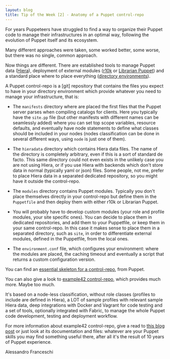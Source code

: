 ```yaml
---
layout: blog
title: Tip of the Week [2] - Anatomy of a Puppet control-repo
---
```


For years Puppeteers have struggled to find a way to organize their Puppet code to manage their infrastructures in an optimal way, following the evolution of Puppet itself and its ecosystem.

Many different approaches were taken, some worked better, some worse, but there was no single, common approach.

Now things are different. There are established tools to manage Puppet data ([Hiera](https://docs.puppet.com/hiera/)), deployment of external modules ([r10k](https://docs.puppet.com/pe/latest/r10k.html) or [Librarian Puppet](https://github.com/voxpupuli/librarian-puppet)) and a standard place where to place everything ([directory environments](https://docs.puppet.com/puppet/latest/environments_configuring.html)).

A Puppet control-repo is a [git] repository that contains the files you expect to have in your directory environment which provide whatever you need to manage your infrastructure, that is:

  - The ```manifests``` directory where are placed the first files that the Puppet server parses when compiling catalogs for clients. Here you typically have the ```site.pp``` file (but other manifests with different names can be seamlessly added) where you can set top scope variables, resource defaults, and eventually have node statements to define what classes should be included in your nodes (nodes classification can be done in several different ways, using ```node``` is just one of them).

  - The ```hieradata``` directory which contains Hiera data files. The name of the directory is completely arbitrary, even if this is a sort of standard de facto. This same directory could not even exists in the unlikely case you are not using Hiera, or if you use Hiera with backends which don't store data in normal (typically yaml or json) files. Some people, not me, prefer to place Hiera data in a separated dedicated repository, so you might have it outside the control-repo.

  - The ```modules``` directory contains Puppet modules. Typically you don't place themselves directly in your control-repo but define them in the ```Puppetfile``` and then deploy them with either r10k or Librarian Puppet.

  - You will probably have to develop custom modules (your role and profile modules, your site specific ones). You can decide to place them in dedicated repositories, and add them to your Puppetfile, or keep them in your same control-repo. In this case it makes sense to place them in a separated directory, such as ```site```, in order to differentiate external modules, defined in the Puppetfile, from the local ones.

  - The ```environment.conf``` file, which configures your environment: where the modules are placed, the caching timeout and eventually a script that returns a custom configuration version.

You can find an [essential skeleton for a control-repo](https://github.com/puppetlabs/control-repo), from Puppet.

You can also give a look to [example42 control-repo](https://github.com/example42/control-repo), which provides much more. Maybe too much.

It's based on a node-less classification, without role classes (profiles to include are defined in Hiera), a LOT of sample profiles with relevant sample Hiera data, deep integrations with Docker and Vagrant for code testing and a set of tools, optionally integrated with Fabric, to manage the whole Puppet code development, testing and deployment workflow.

For more information about example42 control-repo, give a read to [this blog post](http://www.example42.com/2016/05/11/a-modern-puppet4-control-repo/) or just look at its documentation and files: whatever are your Puppet skills you may find something useful there, after all it's the result of 10 years of Puppet experience.

Alessandro Franceschi
